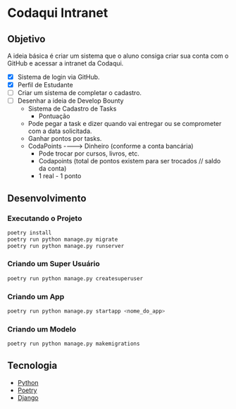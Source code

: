 # Codaqui Intranet

## Objetivo

A ideia básica é criar um sistema que o aluno consiga criar sua conta com o GitHub e acessar a intranet da Codaqui.

- [X] Sistema de login via GitHub.
- [X] Perfil de Estudante
- [ ] Criar um sistema de completar o cadastro.
- [ ] Desenhar a ideia de Develop Bounty
  - Sistema de Cadastro de Tasks
    - Pontuação
  - Pode pegar a task e dizer quando vai entregar ou se comprometer com a data solicitada.
  - Ganhar pontos por tasks.
  - CodaPoints ----> Dinheiro (conforme a conta bancária)
    - Pode trocar por cursos, livros, etc.
    - Codapoints (total de pontos existem para ser trocados // saldo da conta)
    - 1 real - 1 ponto

## Desenvolvimento

### Executando o Projeto

```bash
poetry install
poetry run python manage.py migrate 
poetry run python manage.py runserver
```

### Criando um Super Usuário

```bash
poetry run python manage.py createsuperuser
```

### Criando um App

```bash
poetry run python manage.py startapp <nome_do_app>
```

### Criando um Modelo

```bash
poetry run python manage.py makemigrations
```

## Tecnologia

- [Python](https://www.python.org/)
- [Poetry](https://python-poetry.org/)
- [Django](https://www.djangoproject.com/)